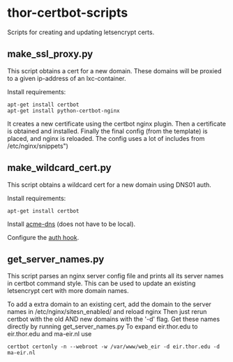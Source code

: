 # thor-certbot-scripts
Scripts for creating and updating letsencrypt certs.

## make_ssl_proxy.py
This script obtains a cert for a new domain. These domains will be proxied to a given ip-address of an lxc-container.

Install requirements:
```
apt-get install certbot
apt-get install python-certbot-nginx
```

It creates a new certificate using the certbot nginx plugin.
Then a certificate is obtained and installed.
Finally the final config (from the template) is placed, and nginx is reloaded.
The config uses a lot of includes from /etc/nginx/snippets")

## make_wildcard_cert.py
This script obtains a wildcard cert for a new domain using DNS01 auth.

Install requirements:
```
apt-get install certbot
```

Install  [acme-dns](https://github.com/joohoi/acme-dns) (does not have to be local).

Configure the [auth hook](https://github.com/joohoi/acme-dns-certbot-joohoi).

## get_server_names.py
This script parses an nginx server config file and prints all its server names in certbot command style.
This can be used to update an existing letsencrypt cert with more domain names.

To add a extra domain to an existing cert, add the domain to the server names in /etc/nginx/sitesn_enabled/<name> and reload nginx
Then just rerun certbot with the old AND new domains with the '-d' flag. Get these names directly by running get_server_names.py
To expand eir.thor.edu to eir.thor.edu and ma-eir.nl use


    certbot certonly -n --webroot -w /var/www/web_eir -d eir.thor.edu -d ma-eir.nl
